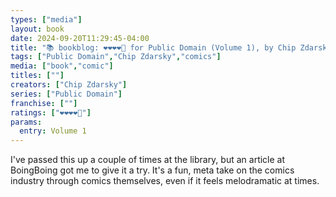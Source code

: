 ```yaml
---
types: ["media"]
layout: book
date: 2024-09-20T11:29:45-04:00
title: "📚 bookblog: ❤️❤️❤️❤️🖤 for Public Domain (Volume 1), by Chip Zdarsky"
tags: ["Public Domain","Chip Zdarsky","comics"]
media: ["book","comic"]
titles: [""]
creators: ["Chip Zdarsky"]
series: ["Public Domain"]
franchise: [""]
ratings: ["❤️❤️❤️❤️🖤"]
params:
  entry: Volume 1
---
```


I've passed this up a couple of times at the library, but an article at BoingBoing got me to give it a try. It's a fun, meta take on the comics industry through comics themselves, even if it feels melodramatic at times.
